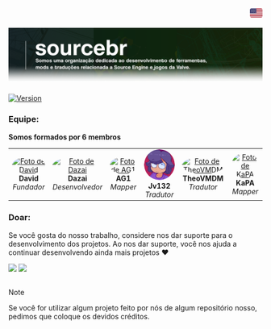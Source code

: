 <!DOCTYPE html>
<div align="right">
    <a href="https://github.com/source-br/.github/blob/main/readmes/English.md" target="_blank">
        <img src="https://github.com/source-br/.github/blob/main/images/flag_eua.png" height="25" width="25">
    </a>
</div>

![banner](https://github.com/Source-BR/.github/blob/main/images/banner.png)

###
[![Version](https://img.shields.io/badge/Diretrizes-V.1-43ff43.svg)](https://github.com/source-br/.github/blob/main/guidelines/diretrizes.md)

### Equipe:

**Somos formados por 6 membros**
<div align="center">
  <table>
    <tr align="center">
      <td>
        <a href="https://github.com/davidmacalister" target="_blank">
          <img src="https://github.com/davidmacalister.png" width="120px" style="border-radius: 50%;" alt="Foto de David"/>
        </a>
        <br>
        <b>David</b>
        <br>
        <i>Fundador</i>
      </td>
      <td>
        <a href="https://github.com/kenned-candido" target="_blank">
          <img src="https://github.com/kenned-candido.png" width="120px" style="border-radius: 50%;" alt="Foto de Dazai"/>
        </a>
        <br>
        <b>Dazai</b>
        <br>
        <i>Desenvolvedor</i>
      </td>
      <td>
        <a href="https://github.com/TheAG1" target="_blank">
          <img src="https://github.com/TheAG1.png" width="120px" style="border-radius: 50%;" alt="Foto de AG1"/>
        </a>
        <br>
        <b>AG1</b>
        <br>
        <i>Mapper</i>
      </td>
      <td>
        <a href="https://github.com/Jv132" target="_blank">
          <img src="https://github.com/source-br/.github/blob/main/images/jv.png" width="120px" style="border-radius: 50%;" alt="Foto de Jv132"/>
        </a>
        <br>
        <b>Jv132</b>
        <br>
        <i>Tradutor</i>
      </td>
      <td>
        <a href="https://github.com/TheoVMDM2" target="_blank">
          <img src="https://github.com/TheoVMDM2.png" width="120px" style="border-radius: 50%;" alt="Foto de TheoVMDM"/>
        </a>
        <br>
        <b>TheoVMDM</b>
        <br>
        <i>Tradutor</i>
      </td>
      <td>
        <a href="https://github.com/KaPAcomnome" target="_blank">
          <img src="https://github.com/KaPAcomnome.png" width="120px" style="border-radius: 50%;" alt="Foto de KaPA"/>
        </a>
        <br>
        <b>KaPA</b>
        <br>
        <i>Mapper</i>
      </td>
    </tr>
  </table>
</div>

### Doar:

Se você gosta do nosso trabalho, considere nos dar suporte para o desenvolvimento dos projetos. Ao nos dar suporte, você nos ajuda a continuar desenvolvendo ainda mais projetos ❤️

<a href="https://nubank.com.br/cobrar/1na00u/67594881-0eb2-45fc-b73c-7d065d9ba400" target="_blank"><img src="https://img.shields.io/badge/-nubank-0D1117?style=for-the-badge&logo=nubank&logoColor=820AD1&labelColor=0D1117" target="_blank"></a>
<a href="https://www.paypal.com/donate/?business=AUZRQZ6DZZAPQ&no_recurring=0&currency_code=USD" target="_blank"><img src="https://img.shields.io/badge/-paypal-0D1117?style=for-the-badge&logo=paypal&logoColor=003087&labelColor=0D1117" target="_blank"></a>

##

> [!NOTE]
> Se você for utilizar algum projeto feito por nós de algum repositório nosso, pedimos que coloque os devidos créditos.
